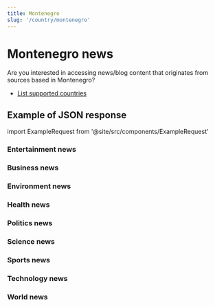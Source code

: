 ```yaml
---
title: Montenegro
slug: '/country/montenegro'
---
```


# Montenegro news

Are you interested in accessing news/blog content that originates from sources based in Montenegro?

- [List supported countries](/get-articles/countries)

## Example of JSON response

import ExampleRequest from '@site/src/components/ExampleRequest'

### Entertainment news
<ExampleRequest url="https://api.apitube.io/v1/news/articles-demo?limit=2&category=news/Arts_and_Entertainment&country=me"></ExampleRequest>

### Business news
<ExampleRequest url="https://api.apitube.io/v1/news/articles-demo?limit=2&category=news/Business&country=me"></ExampleRequest>

### Environment news
<ExampleRequest url="https://api.apitube.io/v1/news/articles-demo?limit=2&category=news/Environment&country=me"></ExampleRequest>

### Health news
<ExampleRequest url="https://api.apitube.io/v1/news/articles-demo?limit=2&category=news/Health&country=me"></ExampleRequest>

### Politics news
<ExampleRequest url="https://api.apitube.io/v1/news/articles-demo?limit=2&category=news/Politics&country=me"></ExampleRequest>

### Science news
<ExampleRequest url="https://api.apitube.io/v1/news/articles-demo?limit=2&category=news/Science&country=me"></ExampleRequest>

### Sports news
<ExampleRequest url="https://api.apitube.io/v1/news/articles-demo?limit=2&category=news/Sports&country=me"></ExampleRequest>

### Technology news
<ExampleRequest url="https://api.apitube.io/v1/news/articles-demo?limit=2&category=news/Technology&country=me"></ExampleRequest>

### World news
<ExampleRequest url="https://api.apitube.io/v1/news/articles-demo?limit=2&category=news/World&country=me"></ExampleRequest>

